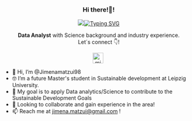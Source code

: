 <p align="center" width="300">
   <h3 align="center">Hi there!👋!</h3>
</p>

<p align="center">
<a href="https://git.io/typing-svg"><img src="https://git.io/typing-svg"><img src="https://readme-typing-svg.herokuapp.com?font=Fira+Code&pause=1000&color=B16DF7&random=false&width=435&lines=I'm+Jimena+G%C3%B3mez+Matzui!%F0%9F%8C%B5;Engineer+passionate+about+Sustainability%F0%9F%8C%B1%2C+Data%F0%9F%91%A9%F0%9F%8F%BD%E2%80%8D%F0%9F%92%BB%2C+and+Science%F0%9F%91%A9%F0%9F%8F%BD%E2%80%8D%F0%9F%94%AC!+;Excited+to+collaborate+and+keep+learning!" alt="Typing SVG" /></a>

  <p align="center"> <strong>Data Analyst</strong> with Science background and industry experience.<br /> Let´s connect 👇!</p>
<p align="center">
   <a href="https://www.linkedin.com/in/jimenamatzui/" target="blank" style='margin-right:4px'>
    <img align="center" src="https://cdn.jsdelivr.net/npm/simple-icons@3.0.1/icons/linkedin.svg" alt="midudev" height="28px" width="28px" />
  </a>
</p>


- 👋 Hi, I’m @Jimenamatzui98
- 🤓 I’m a future Master's student in Sustainable development at Leipzig University.
- 🌱 My goal is to apply Data analytics/Science to contribute to the Sustainable Development Goals
- 🤝 Looking to collaborate and gain experience in the area!
- 📫 Reach me at jimena.matzui@gmail.com !


